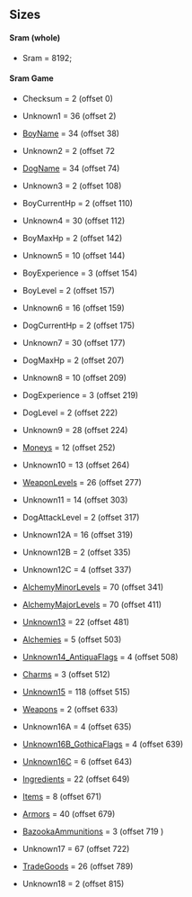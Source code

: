 ﻿## Sizes

#### Sram (whole)
* Sram = 8192;

#### Sram Game
* Checksum = 2 (offset 0)

* Unknown1 = 36 (offset 2)

* [BoyName](Items/CharacterName.md) = 34 (offset 38)

* Unknown2 = 2 (offset 72

* [DogName](Items/CharacterName.md) = 34 (offset 74)

* Unknown3 = 2 (offset 108)

* BoyCurrentHp = 2 (offset 110)

* Unknown4 = 30 (offset 112)

* BoyMaxHp = 2 (offset 142)

* Unknown5 = 10 (offset 144)

* BoyExperience = 3 (offset 154)
* BoyLevel = 2 (offset 157)

* Unknown6 = 16 (offset 159)

* DogCurrentHp = 2 (offset 175)

* Unknown7 = 30 (offset 177)

* DogMaxHp = 2 (offset 207)


* Unknown8 = 10 (offset 209)

* DogExperience = 3 (offset 219)
* DogLevel = 2 (offset 222)

* Unknown9 = 28 (offset 224)

* [Moneys](Items/Moneys.md) = 12 (offset 252)

* Unknown10 = 13 (offset 264)

* [WeaponLevels](Items/WeaponLevels.md) = 26 (offset 277)

* Unknown11 = 14 (offset 303)

* DogAttackLevel = 2 (offset 317)

* Unknown12A = 16 (offset 319)
* Unknown12B = 2 (offset 335)
* Unknown12C = 4 (offset 337)

* [AlchemyMinorLevels](Items/AlchemyLevels.md) = 70 (offset 341)
* [AlchemyMajorLevels](Items/AlchemyLevels.md) = 70 (offset 411)

* [Unknown13](Items/Unknown13.md) = 22 (offset 481)

* [Alchemies](Items/Alchemies.md) = 5 (offset 503)

* [Unknown14_AntiquaFlags](Items/Enums/Unknown14_AntiquaFlags.md) = 4 (offset 508)

* [Charms](Items/Charms.md) = 3 (offset 512)

* [Unknown15](Items/Unknown15.md) = 118 (offset 515)

* [Weapons](Items/Weapons.md) = 2 (offset 633)

* Unknown16A = 4 (offset 635)
* [Unknown16B_GothicaFlags](Items/Enums/Unknown16_GothicaFlags.md) = 4 (offset 639)
* [Unknown16C](Items/Unknown16C.md) = 6 (offset 643)

* [Ingredients](Items/Ingredients.md) = 22 (offset 649)
* [Items](Items/Items.md) = 8 (offset 671)
* [Armors](Items/Armors.md) = 40 (offset 679)
* [BazookaAmmunitions](Items/BazookaAmmunitions.md) = 3 (offset 719 )

* Unknown17 = 67 (offset 722)

* [TradeGoods](Items/TradeGoods.md) = 26 (offset 789)

* Unknown18 = 2 (offset 815)